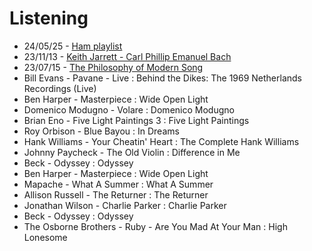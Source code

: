 # Listening

- 24/05/25 - [Ham playlist](/lists/art/music/playlist#ham)
- 23/11/13 - [Keith Jarrett - Carl Phillip Emanuel Bach](https://ecmrecords.com/product/carl-philipp-emanuel-bach-keith-jarrett/)
- 23/07/15 - [The Philosophy of Modern Song](https://en.wikipedia.org/wiki/The_Philosophy_of_Modern_Song)
- Bill Evans - Pavane - Live : Behind the Dikes: The 1969 Netherlands Recordings (Live)
- Ben Harper - Masterpiece : Wide Open Light
- Domenico Modugno - Volare : Domenico Modugno
- Brian Eno - Five Light Paintings 3 : Five Light Paintings
- Roy Orbison - Blue Bayou : In Dreams
- Hank Williams - Your Cheatin' Heart : The Complete Hank Williams
- Johnny Paycheck - The Old Violin : Difference in Me
- Beck - Odyssey : Odyssey
- Ben Harper - Masterpiece : Wide Open Light
- Mapache - What A Summer : What A Summer
- Allison Russell - The Returner : The Returner
- Jonathan Wilson - Charlie Parker : Charlie Parker
- Beck - Odyssey : Odyssey
- The Osborne Brothers - Ruby - Are You Mad At Your Man : High Lonesome